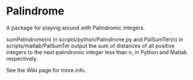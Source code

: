 # Palindrome
A package for playing around with Palindromic integers.

sumPalindrome(n) in scripts/python/Palindrome.py and PalSumTer(n) in scripts/matlab/PalSumTer
output the sum of distances of all positive integers to the next palindromic integer less than n,
in Python and Matlab respectively. 

See the Wiki page for more info.
